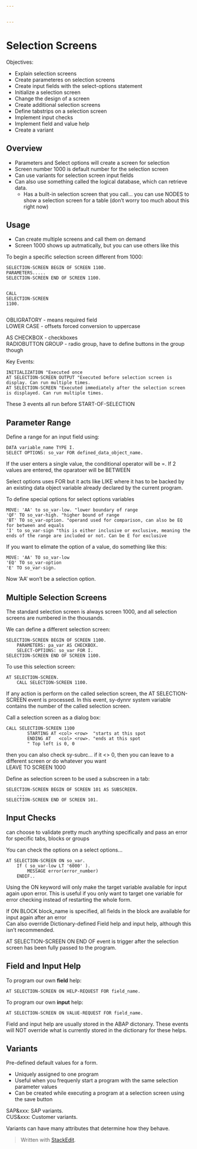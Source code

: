```yaml
---


---
```


<h1 id="selection-screens">Selection Screens</h1>
<p>Objectives:</p>
<ul>
<li>Explain selection screens</li>
<li>Create parameteres on selection screens</li>
<li>Create input fields with the select-options statement</li>
<li>Initialize a selection screen</li>
<li>Change the design of a screen</li>
<li>Create additional selection screens</li>
<li>Define tabstrips on a selection screen</li>
<li>Implement input checks</li>
<li>Implement field and value help</li>
<li>Create a variant</li>
</ul>
<h2 id="overview">Overview</h2>
<ul>
<li>Parameters and Select options will create a screen for selection</li>
<li>Screen number 1000 is default number for the selection screen</li>
<li>Can use variants for selection screen input fields</li>
<li>Can also use something called the logical database, which can retrieve data.
<ul>
<li>Has a built-in selection screen that you call… you can use NODES to show a selection screen for a table (don’t worry too much about this right now)</li>
</ul>
</li>
</ul>
<h2 id="usage">Usage</h2>
<ul>
<li>Can create multiple screens and call them on demand</li>
<li>Screen 1000 shows up autmatically, but you can use others like this</li>
</ul>
<p>To begin a specific selection screen different from 1000:</p>
<pre class=" language-abap"><code class="prism  language-abap"><span class="token keyword">SELECTION-SCREEN</span> <span class="token keyword">BEGIN</span> <span class="token keyword">OF</span> <span class="token keyword">SCREEN</span> <span class="token number">1100</span><span class="token punctuation">.</span>
<span class="token keyword">PARAMETERS</span><span class="token punctuation">.</span><span class="token punctuation">.</span><span class="token punctuation">.</span><span class="token punctuation">.</span><span class="token punctuation">.</span>
<span class="token keyword">SELECTION-SCREEN</span> <span class="token keyword">END</span> <span class="token keyword">OF</span> <span class="token keyword">SCREEN</span> <span class="token number">1100</span><span class="token punctuation">.</span>

<span class="token keyword">CALL</span> <span class="token keyword">SELECTION-SCREEN</span> <span class="token number">1100</span><span class="token punctuation">.</span>
</code></pre>
<p>OBLIGRATORY - means required field<br>
LOWER CASE - offsets forced conversion to uppercase</p>
<p>AS CHECKBOX - checkboxes<br>
RADIOBUTTON GROUP  - radio group, have to define buttons in the group though</p>
<p>Key Events:</p>
<pre class=" language-abap"><code class="prism  language-abap"><span class="token keyword">INITIALIZATION</span> <span class="token eol-comment comment">"Executed once</span>
<span class="token keyword">AT</span> <span class="token keyword">SELECTION-SCREEN</span> <span class="token keyword">OUTPUT</span> <span class="token eol-comment comment">"Executed before selection screen is display. Can run multiple times.</span>
<span class="token keyword">AT</span> <span class="token keyword">SELECTION-SCREEN</span> <span class="token eol-comment comment">"Executed immediately after the selection screen is displayed. Can run multiple times.</span>
</code></pre>
<p>These 3 events all run before START-OF-SELECTION</p>
<h2 id="parameter-range">Parameter Range</h2>
<p>Define a range for an input field using:</p>
<pre class=" language-abap"><code class="prism  language-abap"><span class="token keyword">DATA</span> variable_name <span class="token keyword">TYPE</span> <span class="token keyword">I</span><span class="token punctuation">.</span>
<span class="token keyword">SELECT</span> <span class="token keyword">OPTIONS</span><span class="token punctuation">:</span> so_var <span class="token keyword">FOR</span> defined_data_object_name<span class="token punctuation">.</span>
</code></pre>
<p>If the user enters a single value, the conditional operator will be =. If 2 values are entered, the oparatoer will be BETWEEN</p>
<p>Select options uses FOR but it acts like LIKE where it has to be backed by an existing data object variable already declared by the current program.</p>
<p>To define special options for select options variables</p>
<pre class=" language-abap"><code class="prism  language-abap"><span class="token keyword">MOVE</span><span class="token punctuation">:</span> <span class="token string">'AA'</span> <span class="token keyword">to</span> so_var<span class="token token-operator punctuation">-</span>low<span class="token punctuation">.</span> <span class="token eol-comment comment">"lower boundary of range</span>
<span class="token string">'QF'</span> <span class="token keyword">TO</span> so_var<span class="token token-operator punctuation">-</span>high<span class="token punctuation">.</span> <span class="token eol-comment comment">"higher bound of range</span>
<span class="token string">'BT'</span> <span class="token keyword">TO</span> so_var<span class="token token-operator punctuation">-</span>option<span class="token punctuation">.</span> <span class="token eol-comment comment">"operand used for comparison, can also be EQ for between and equals</span>
<span class="token string">'I'</span> <span class="token keyword">to</span> so_var<span class="token token-operator punctuation">-</span>sign <span class="token eol-comment comment">"this is either inclusive or exclusive, meaning the ends of the range are included or not. Can be E for exclusive</span>
</code></pre>
<p>If you want to elimate the option of a value, do something like this:</p>
<pre class=" language-abap"><code class="prism  language-abap"><span class="token keyword">MOVE</span><span class="token punctuation">:</span> <span class="token string">'AA'</span> <span class="token keyword">TO</span> so_var<span class="token token-operator punctuation">-</span>low
<span class="token string">'EQ'</span> <span class="token keyword">TO</span> so_var<span class="token token-operator punctuation">-</span>option
<span class="token string">'E'</span> <span class="token keyword">TO</span> so_var<span class="token token-operator punctuation">-</span>sign<span class="token punctuation">.</span>
</code></pre>
<p>Now ‘AA’ won’t be a selection option.</p>
<h2 id="multiple-selection-screens">Multiple Selection Screens</h2>
<p>The standard selection screen is always screen 1000, and all selection screens are numbered in the thousands.</p>
<p>We can define a different selection screen:</p>
<pre class=" language-abap"><code class="prism  language-abap"><span class="token keyword">SELECTION-SCREEN</span> <span class="token keyword">BEGIN</span> <span class="token keyword">OF</span> <span class="token keyword">SCREEN</span> <span class="token number">1100</span><span class="token punctuation">.</span>
	<span class="token keyword">PARAMETERS</span><span class="token punctuation">:</span> pa_var <span class="token keyword">AS</span> <span class="token keyword">CHECKBOX</span><span class="token punctuation">.</span>
	<span class="token keyword">SELECT-OPTIONS</span><span class="token punctuation">:</span> so_var <span class="token keyword">FOR</span> <span class="token keyword">I</span><span class="token punctuation">.</span>
<span class="token keyword">SELECTION-SCREEN</span> <span class="token keyword">END</span> <span class="token keyword">OF</span> <span class="token keyword">SCREEN</span> <span class="token number">1100</span><span class="token punctuation">.</span>
</code></pre>
<p>To use this selection screen:</p>
<pre class=" language-abap"><code class="prism  language-abap"><span class="token keyword">AT</span> <span class="token keyword">SELECTION-SCREEN</span><span class="token punctuation">.</span>
	<span class="token keyword">CALL</span> <span class="token keyword">SELECTION-SCREEN</span> <span class="token number">1100</span><span class="token punctuation">.</span>
</code></pre>
<p>If any action is perform on the called selection screen, the AT SELECTION-SCREEN event is processed. In this event, sy-dynnr system variable contains the number of the called selection screen.</p>
<p>Call a selection screen as a dialog box:</p>
<pre class=" language-abap"><code class="prism  language-abap"><span class="token keyword">CALL</span> <span class="token keyword">SELECTION-SCREEN</span> <span class="token number">1100</span>
		<span class="token keyword">STARTING</span> <span class="token keyword">AT</span> &lt;col&gt; &lt;row&gt;  <span class="token eol-comment comment">"starts at this spot</span>
		<span class="token keyword">ENDING</span> <span class="token keyword">AT</span>   &lt;col&gt; &lt;row&gt;<span class="token punctuation">.</span> <span class="token eol-comment comment">"ends at this spot</span>
		<span class="token eol-comment comment">" Top left is 0, 0</span>
</code></pre>
<p>then you can also check sy-subrc… if it &lt;&gt; 0, then you can leave to a different screen or do whatever you want<br>
LEAVE TO SCREEN 1000</p>
<p>Define as selection screen to be used a subscreen in a tab:</p>
<pre class=" language-abap"><code class="prism  language-abap"><span class="token keyword">SELECTION-SCREEN</span> <span class="token keyword">BEGIN</span> <span class="token keyword">OF</span> <span class="token keyword">SCREEN</span> <span class="token number">101</span> <span class="token keyword">AS</span> <span class="token keyword">SUBSCREEN</span><span class="token punctuation">.</span>
	<span class="token punctuation">.</span><span class="token punctuation">.</span><span class="token punctuation">.</span>
<span class="token keyword">SELECTION-SCREEN</span> <span class="token keyword">END</span> <span class="token keyword">OF</span> <span class="token keyword">SCREEN</span> <span class="token number">101</span><span class="token punctuation">.</span>
</code></pre>
<h2 id="input-checks">Input Checks</h2>
<p>can choose to validate pretty much anything specifically and pass an error for specific tabs, blocks or groups</p>
<p>You can check the options on a select options…</p>
<pre class=" language-abap"><code class="prism  language-abap"><span class="token keyword">AT</span> <span class="token keyword">SELECTION-SCREEN</span> <span class="token keyword">ON</span> so_var<span class="token punctuation">.</span>
	<span class="token keyword">If</span> <span class="token punctuation">(</span> so_var<span class="token token-operator punctuation">-</span>low <span class="token keyword">LT</span> <span class="token string">'6000'</span> <span class="token punctuation">)</span><span class="token punctuation">.</span>
		<span class="token keyword">MESSAGE</span> error<span class="token punctuation">(</span>error_number<span class="token punctuation">)</span>
	<span class="token keyword">ENDIF</span><span class="token punctuation">.</span><span class="token punctuation">.</span> 
</code></pre>
<p>Using the ON keyword will only make the target variable available for input again upon error. This is useful if you only want to target one variable for error checking instead of restarting the whole form.</p>
<p>If ON BLOCK block_name is specified, all fields in the block are available for input again after an error<br>
Can also override Dictionary-defined Field help and input help, although this isn’t recommended.</p>
<p>AT SELECTION-SCREEN ON END OF event is trigger after the selection screen has been fully passed to the program.</p>
<h2 id="field-and-input-help">Field and Input Help</h2>
<p>To program our own <strong>field</strong> help:</p>
<pre class=" language-abap"><code class="prism  language-abap"><span class="token keyword">AT</span> <span class="token keyword">SELECTION-SCREEN</span> <span class="token keyword">ON</span> <span class="token keyword">HELP-REQUEST</span> <span class="token keyword">FOR</span> field_name<span class="token punctuation">.</span>
</code></pre>
<p>To program our own <strong>input</strong> help:</p>
<pre class=" language-abap"><code class="prism  language-abap"><span class="token keyword">AT</span> <span class="token keyword">SELECTION-SCREEN</span> <span class="token keyword">ON</span> <span class="token keyword">VALUE-REQUEST</span> <span class="token keyword">FOR</span> field_name<span class="token punctuation">.</span>
</code></pre>
<p>Field and input help are usually stored in the ABAP dictonary. These events will NOT override what is currently stored in the dictionary for these helps.</p>
<h2 id="variants">Variants</h2>
<p>Pre-defined default values for a form.</p>
<ul>
<li>Uniquely assigned to one program</li>
<li>Useful when you frequenly start a program with the same selection parameter values</li>
<li>Can be created while executing a program at a selection screen using the save button</li>
</ul>
<p>SAP&amp;xxx: SAP variants.<br>
CUS&amp;xxx: Customer variants.</p>
<p>Variants can have many attributes that determine how they behave.</p>
<blockquote>
<p>Written with <a href="https://stackedit.io/">StackEdit</a>.</p>
</blockquote>

